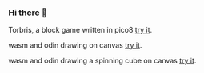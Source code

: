 ### Hi there 👋


Torbris, a block game written in pico8 [try it](https://apollon64.github.io/torbris.html).

wasm and odin drawing on canvas [try it](https://apollon64.github.io/odin_wasm.html).

wasm and odin drawing a spinning cube on canvas [try it](https://apollon64.github.io/spin_cube/spin_cube.html).

<!--
**apollon64/apollon64** is a ✨ _special_ ✨ repository because its `README.md` (this file) appears on your GitHub profile.

Here are some ideas to get you started:

- 🔭 I’m currently working on ...
- 🌱 I’m currently learning ...
- 👯 I’m looking to collaborate on ...
- 🤔 I’m looking for help with ...
- 💬 Ask me about ...
- 📫 How to reach me: ...
- 😄 Pronouns: ...
- ⚡ Fun fact: ...
-->
